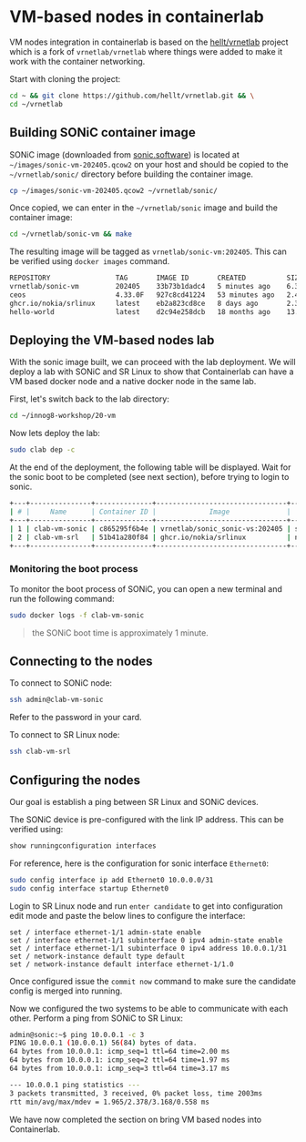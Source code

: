 # VM-based nodes in containerlab

VM nodes integration in containerlab is based on the [hellt/vrnetlab](https://github.com/hellt/vrnetlab) project which is a fork of `vrnetlab/vrnetlab` where things were added to make it work with the container networking.

Start with cloning the project:

```bash
cd ~ && git clone https://github.com/hellt/vrnetlab.git && \
cd ~/vrnetlab
```

## Building SONiC container image

SONiC image (downloaded from [sonic.software](https://sonic.software/)) is located at `~/images/sonic-vm-202405.qcow2` on your host and should be copied to the `~/vrnetlab/sonic/` directory before building the container image.

```bash
cp ~/images/sonic-vm-202405.qcow2 ~/vrnetlab/sonic/
```

Once copied, we can enter in the `~/vrnetlab/sonic` image and build the container image:

```bash
cd ~/vrnetlab/sonic-vm && make
```

The resulting image will be tagged as `vrnetlab/sonic-vm:202405`. This can be verified using `docker images` command.

```bash
REPOSITORY                TAG       IMAGE ID       CREATED          SIZE
vrnetlab/sonic-vm         202405    33b73b1dadc4   5 minutes ago    6.37GB
ceos                      4.33.0F   927c8cd41224   53 minutes ago   2.46GB
ghcr.io/nokia/srlinux     latest    eb2a823cd8ce   8 days ago       2.35GB
hello-world               latest    d2c94e258dcb   18 months ago    13.3kB
```

## Deploying the VM-based nodes lab

With the sonic image built, we can proceed with the lab deployment. We will deploy a lab with SONiC and SR Linux to show that Containerlab can have a VM based docker node and a native docker node in the same lab.

First, let's switch back to the lab directory:

```bash
cd ~/innog8-workshop/20-vm
```

Now lets deploy the lab:

```bash
sudo clab dep -c
```

At the end of the deployment, the following table will be displayed. Wait for the sonic boot to be completed (see next section), before trying to login to sonic.

```bash
+---+---------------+--------------+--------------------------------+---------------+---------+----------------+----------------------+
| # |     Name      | Container ID |             Image              |     Kind      |  State  |  IPv4 Address  |     IPv6 Address     |
+---+---------------+--------------+--------------------------------+---------------+---------+----------------+----------------------+
| 1 | clab-vm-sonic | c865295f6b4e | vrnetlab/sonic_sonic-vs:202405 | sonic-vm      | running | 172.20.20.3/24 | 3fff:172:20:20::3/64 |
| 2 | clab-vm-srl   | 51b41a280f84 | ghcr.io/nokia/srlinux          | nokia_srlinux | running | 172.20.20.2/24 | 3fff:172:20:20::2/64 |
+---+---------------+--------------+--------------------------------+---------------+---------+----------------+----------------------+
```

### Monitoring the boot process

To monitor the boot process of SONiC, you can open a new terminal and run the following command:

```bash
sudo docker logs -f clab-vm-sonic
```

> the SONiC boot time is approximately 1 minute.

## Connecting to the nodes

To connect to SONiC node:

```bash
ssh admin@clab-vm-sonic
```

Refer to the password in your card.

To connect to SR Linux node:

```bash
ssh clab-vm-srl
```

## Configuring the nodes

Our goal is establish a ping between SR Linux and SONiC devices.

The SONiC device is pre-configured with the link IP address. This can be verified using:

```bash
show runningconfiguration interfaces
```

For reference, here is the configuration for sonic interface `Ethernet0`:

```bash
sudo config interface ip add Ethernet0 10.0.0.0/31
sudo config interface startup Ethernet0
```

Login to SR Linux node and run `enter candidate` to get into configuration edit mode and paste the below lines to configure the interface:

```srl
set / interface ethernet-1/1 admin-state enable
set / interface ethernet-1/1 subinterface 0 ipv4 admin-state enable
set / interface ethernet-1/1 subinterface 0 ipv4 address 10.0.0.1/31
set / network-instance default type default
set / network-instance default interface ethernet-1/1.0
```
Once configured issue the `commit now` command to make sure the candidate config is merged into running.

Now we configured the two systems to be able to communicate with each other. Perform a ping from SONiC to SR Linux:

```bash
admin@sonic:~$ ping 10.0.0.1 -c 3
PING 10.0.0.1 (10.0.0.1) 56(84) bytes of data.
64 bytes from 10.0.0.1: icmp_seq=1 ttl=64 time=2.00 ms
64 bytes from 10.0.0.1: icmp_seq=2 ttl=64 time=1.97 ms
64 bytes from 10.0.0.1: icmp_seq=3 ttl=64 time=3.17 ms

--- 10.0.0.1 ping statistics ---
3 packets transmitted, 3 received, 0% packet loss, time 2003ms
rtt min/avg/max/mdev = 1.965/2.378/3.168/0.558 ms
```

We have now completed the section on bring VM based nodes into Containerlab.
